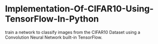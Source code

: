 # Implementation-Of-CIFAR10-Using-TensorFlow-In-Python
train a network to classify images from the CIFAR10 Dataset using a Convolution Neural Network built-in TensorFlow.
